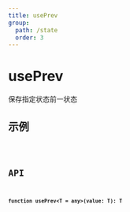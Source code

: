 ```yaml
---
title: usePrev
group:
  path: /state
  order: 3
---
```


# usePrev

保存指定状态前一状态

## 示例

<code src="./usePrev.demo.tsx" />

## API

**`function usePrev<T = any>(value: T): T`**
